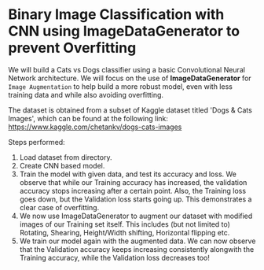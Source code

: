 # Binary Image Classification with CNN using ImageDataGenerator to prevent Overfitting 

We will build a Cats vs Dogs classifier using a basic Convolutional Neural Network architecture. 
We will focus on the use of **ImageDataGenerator** for `Image Augmentation` to help build a more robust model, even with less training data and while also avoiding overfitting.  

The dataset is obtained from a subset of Kaggle dataset titled 'Dogs & Cats Images', which can be found at the following link: 
https://www.kaggle.com/chetankv/dogs-cats-images

Steps performed:

1. Load dataset from directory.
2. Create CNN based model.
3. Train the model with given data, and test its accuracy and loss.
    We observe that while our Training accuracy has increased, the validation accuracy stops increasing after a certain point. Also, the Training loss goes down, but the Validation loss starts going up. This demonstrates a clear case of overfitting.
4. We now use ImageDataGenerator to augment our dataset with modified images of our Training set itself. This includes (but not limited to) Rotating, Shearing, Height/Width shifting, Horizontal flipping etc.
5. We train our model again with the augmented data.
    We can now observe that the Validation accuracy keeps increasing consistently alongwith the Training accuracy, while the Validation loss decreases too!